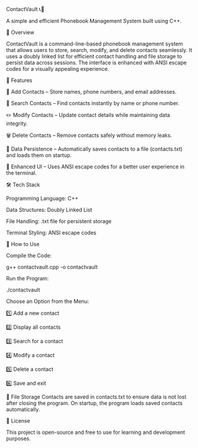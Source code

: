 ContactVault 📞🔐

A simple and efficient Phonebook Management System built using C++.

📌 Overview

ContactVault is a command-line-based phonebook management system that allows users to store, search, modify, and delete contacts seamlessly. It uses a doubly linked list for efficient contact handling and file storage to persist data across sessions. The interface is enhanced with ANSI escape codes for a visually appealing experience.

🚀 Features

📌 Add Contacts – Store names, phone numbers, and email addresses.

🔎 Search Contacts – Find contacts instantly by name or phone number.

✏️ Modify Contacts – Update contact details while maintaining data integrity.

🗑️ Delete Contacts – Remove contacts safely without memory leaks.

💾 Data Persistence – Automatically saves contacts to a file (contacts.txt) and loads them on startup.

🎨 Enhanced UI – Uses ANSI escape codes for a better user experience in the terminal.

🛠️ Tech Stack

Programming Language: C++

Data Structures: Doubly Linked List

File Handling: .txt file for persistent storage

Terminal Styling: ANSI escape codes

🔧 How to Use

Compile the Code:

g++ contactvault.cpp -o contactvault

Run the Program:

./contactvault

Choose an Option from the Menu:

1️⃣ Add a new contact

2️⃣ Display all contacts

3️⃣ Search for a contact

4️⃣ Modify a contact

5️⃣ Delete a contact

6️⃣ Save and exit

📂 File Storage
Contacts are saved in contacts.txt to ensure data is not lost after closing the program.
On startup, the program loads saved contacts automatically.

📜 License

This project is open-source and free to use for learning and development purposes.
